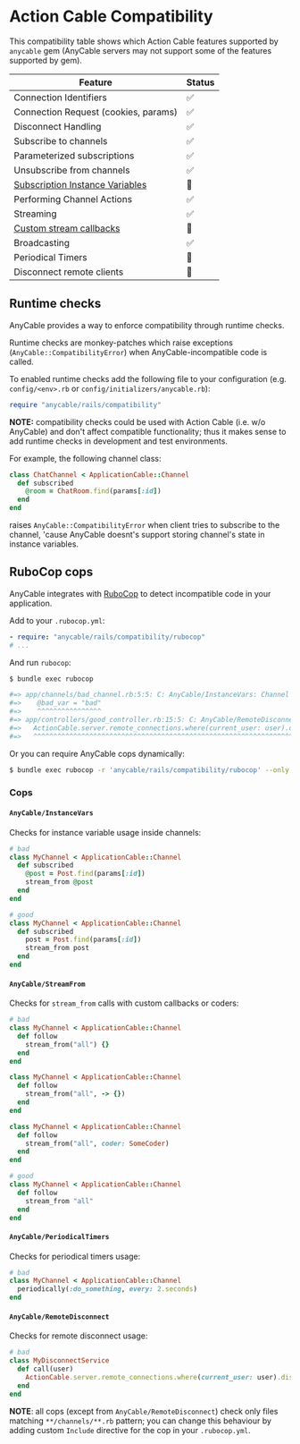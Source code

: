 # Action Cable Compatibility

This compatibility table shows which Action Cable features supported by `anycable` gem (AnyCable servers may not support some of the features supported by gem).

Feature                  | Status 
-------------------------|--------
Connection Identifiers   | ✅
Connection Request (cookies, params) | ✅
Disconnect Handling | ✅
Subscribe to channels | ✅
Parameterized subscriptions | ✅
Unsubscribe from channels | ✅
[Subscription Instance Variables](http://edgeapi.rubyonrails.org/classes/ActionCable/Channel/Streams.html) | 🚫
Performing Channel Actions | ✅
Streaming | ✅
[Custom stream callbacks](http://edgeapi.rubyonrails.org/classes/ActionCable/Channel/Streams.html) | 🚫
Broadcasting | ✅
Periodical Timers | 🚫
Disconnect remote clients | 🚧

## Runtime checks

AnyCable provides a way to enforce compatibility through runtime checks.

Runtime checks are monkey-patches which raise exceptions (`AnyCable::CompatibilityError`) when AnyCable-incompatible code is called.

To enabled runtime checks add the following file to your configuration (e.g. `config/<env>.rb` or `config/initializers/anycable.rb`):

```ruby
require "anycable/rails/compatibility"
```

**NOTE:** compatibility checks could be used with Action Cable (i.e. w/o AnyCable) and don't affect compatible functionality; thus it makes sense to add runtime checks in development and test environments.

For example, the following channel class:

```ruby
class ChatChannel < ApplicationCable::Channel
  def subscribed
    @room = ChatRoom.find(params[:id])
  end
end
```

raises `AnyCable::CompatibilityError` when client tries to subscribe to the channel, 'cause AnyCable doesnt's support storing channel's state in instance variables.

## RuboCop cops

AnyCable integrates with [RuboCop](https://github.com/rubocop-hq/rubocop) to detect incompatible code in your application.

Add to your `.rubocop.yml`:

```yml
- require: "anycable/rails/compatibility/rubocop"
# ...
```

And run `rubocop`:

```sh
$ bundle exec rubocop

#=> app/channels/bad_channel.rb:5:5: C: AnyCable/InstanceVars: Channel instance variables are not supported in AnyCable
#=>    @bad_var = "bad"
#=>    ^^^^^^^^^^^^^^^^
#=> app/controllers/good_controller.rb:15:5: C: AnyCable/RemoteDisconnect: Disconnecting remote clients is not supported inAnyCable
#=>   ActionCable.server.remote_connections.where(current_user: user).disconnect
#=>   ^^^^^^^^^^^^^^^^^^^^^^^^^^^^^^^^^^^^^^^^^^^^^^^^^^^^^^^^^^^^^^^^^^^^^^^^^^
```

Or you can require AnyCable cops dynamically:

```sh
$ bundle exec rubocop -r 'anycable/rails/compatibility/rubocop' --only AnyCable
```

### Cops

#### `AnyCable/InstanceVars`

Checks for instance variable usage inside channels:

```ruby
# bad
class MyChannel < ApplicationCable::Channel
  def subscribed
    @post = Post.find(params[:id])
    stream_from @post
  end
end

# good
class MyChannel < ApplicationCable::Channel
  def subscribed
    post = Post.find(params[:id])
    stream_from post
  end
end
```

#### `AnyCable/StreamFrom`

Checks for `stream_from` calls with custom callbacks or coders:

```ruby
# bad
class MyChannel < ApplicationCable::Channel
  def follow
    stream_from("all") {}
  end
end

class MyChannel < ApplicationCable::Channel
  def follow
    stream_from("all", -> {})
  end
end

class MyChannel < ApplicationCable::Channel
  def follow
    stream_from("all", coder: SomeCoder)
  end
end

# good
class MyChannel < ApplicationCable::Channel
  def follow
    stream_from "all"
  end
end
```

#### `AnyCable/PeriodicalTimers`

Checks for periodical timers usage:

```ruby
# bad
class MyChannel < ApplicationCable::Channel
  periodically(:do_something, every: 2.seconds)
end
```

#### `AnyCable/RemoteDisconnect`

Checks for remote disconnect usage:

```ruby
# bad
class MyDisconnectService
  def call(user)
    ActionCable.server.remote_connections.where(current_user: user).disconnect
  end
end
```

**NOTE**: all cops (except from `AnyCable/RemoteDisconnect`) check only files matching `**/channels/**.rb` pattern; you can change this behaviour by adding custom `Include` directive for the cop in your `.rubocop.yml`.
